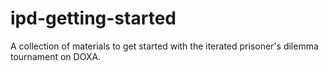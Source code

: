 # ipd-getting-started
A collection of materials to get started with the iterated prisoner's dilemma tournament on DOXA.
